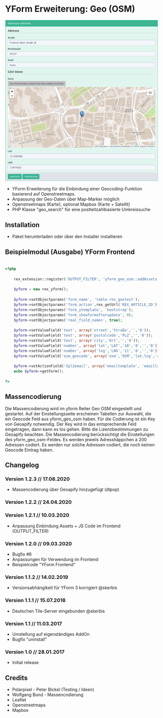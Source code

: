 YForm Erweiterung: Geo (OSM)
=============

![Screenshot](https://raw.githubusercontent.com/FriendsOfREDAXO/yform_geo_osm/master/assets/preview.png)

* YForm Erweiterung für die Einbindung einer Geocoding-Funktion basierend auf Openstreetmaps.
* Anpassung der Geo-Daten über Map-Marker möglich
* Openstreetmaps (Karte), optional Mapbox (Karte + Satellit)
* PHP Klasse "geo_search" für eine postleitzahlbasierte Umkreissuche

Installation
-------

* Paket herunterladen oder über den Installer installieren


Beispielmodul (Ausgabe) YForm Frontend
-------

```php

<?php

	rex_extension::register('OUTPUT_FILTER', 'yform_geo_osm::addAssets');

	$yform = new rex_yform();

	$yform->setObjectparams('form_name', 'table-rex_geotest');
	$yform->setObjectparams('form_action',rex_getUrl('REX_ARTICLE_ID'));
	$yform->setObjectparams('form_ytemplate', 'bootstrap');
	$yform->setObjectparams('form_showformafterupdate', 0);
	$yform->setObjectparams('real_field_names', true);

	$yform->setValueField('text', array('street','Straße','','0'));
	$yform->setValueField('text', array('postalcode','PLZ','','0'));
	$yform->setValueField('text', array('city','Ort','','0'));
	$yform->setValueField('number', array('lat','LAT','10','8','','0'));
	$yform->setValueField('number', array('lng','LNG','11','8','','0'));
	$yform->setValueField('osm_geocode', array('osm','OSM','lat,lng','street,postalcode,city','500'));

	$yform->setActionField('tpl2email', array('emailtemplate', 'emaillabel', 'email@domain.de'));
	echo $yform->getForm();

?>

```

Massencodierung
-------

Die Massencodierung wird im yform Reiter Geo OSM eingestellt und gestartet. Auf der Einstellungsseite erscheinen Tabellen zur Auswahl, die ein Geocode Feld aus yform_geo_osm haben. Für die Codierung ist ein Key von Geoapify notwendig. Der Key wird in das entsprechende Feld eingetragen, dann kann es los gehen. Bitte die Lizenzbestimmungen zu Geoapify beachten. Die Massencodierung berücksichtigt die Einstellungen des yform_geo_osm-Feldes. Es werden jeweils Adresshäppchen à 200 Adressen codiert. Es werden nur solche Adressen codiert, die noch keinen Geocode Eintrag haben.



Changelog
-------

### Version 1.2.3 // 17.08.2020 

* Massencodierung über Geoapify hinzugefügt (dtpop)

### Version 1.2.2 // 24.04.2020

### Version 1.2.1 // 10.03.2020 

* Anpassung Einbindung Assets + JS Code im Frontend (OUTPUT_FILTER)

### Version 1.2.0 // 09.03.2020 

* Bugfix #6
* Anpassungen für Verwendung im Frontend
* Beispielcode "YForm Frontend"

### Version 1.1.2 // 14.02.2019

* Versionsabhängikeit für YForm 3 korrigiert @skerbis

### Version 1.1.1 // 15.07.2018

* Deutschen Tile-Server eingebunden @skerbis

### Version 1.1 // 11.03.2017

* Umstellung auf eigenständiges AddOn
* Bugfix "uninstall"

### Version 1.0 // 28.01.2017

* Initial release

Credits
-------

* Polarpixel - Peter Bickel (Testing / Ideen)
* Wolfgang Bund - Massencodierung
* Leaflet
* Openstreetmaps
* Mapbox
